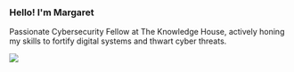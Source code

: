 ### Hello! I'm Margaret

Passionate Cybersecurity Fellow at The Knowledge House, actively honing my skills to fortify digital systems and thwart cyber threats.

<a href="https://linkedin.com"><img src="https://img.shields.io/badge/-LinkedIn-0072b1?&style=for-the-badge&logo=linkedin&logoColor=white" /></a>
